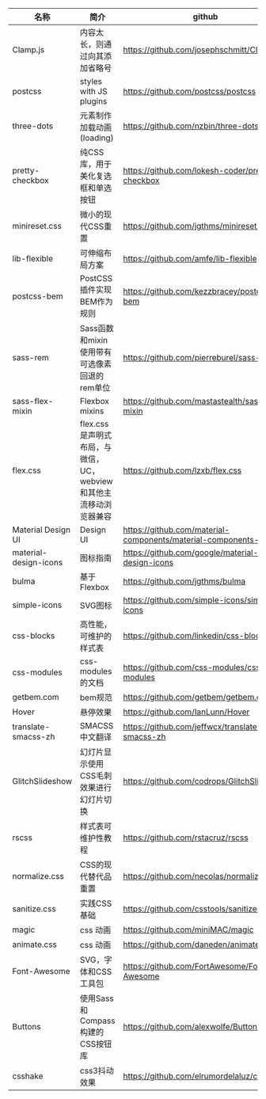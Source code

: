 名称 | 简介 | github
---------|----------|---------
 Clamp.js| 内容太长，则通过向其添加省略号 | https://github.com/josephschmitt/Clamp.js
 postcss | styles with JS plugins | https://github.com/postcss/postcss
 three-dots | 元素制作加载动画(loading) | https://github.com/nzbin/three-dots
 pretty-checkbox | 纯CSS库，用于美化复选框和单选按钮 | https://github.com/lokesh-coder/pretty-checkbox
 minireset.css | 微小的现代CSS重置 | https://github.com/jgthms/minireset.css
 lib-flexible | 可伸缩布局方案 | https://github.com/amfe/lib-flexible
 postcss-bem | PostCSS插件实现BEM作为规则 | https://github.com/kezzbracey/postcss-bem
 sass-rem | Sass函数和mixin使用带有可选像素回退的rem单位 | https://github.com/pierreburel/sass-rem
 sass-flex-mixin | Flexbox mixins | https://github.com/mastastealth/sass-flex-mixin
 flex.css | flex.css是声明式布局，与微信，UC，webview和其他主流移动浏览器兼容 | https://github.com/lzxb/flex.css
 Material Design UI | Design UI |  https://github.com/material-components/material-components-web
 material-design-icons | 图标指南 | https://github.com/google/material-design-icons
 bulma | 基于Flexbox | https://github.com/jgthms/bulma
 simple-icons | SVG图标 | https://github.com/simple-icons/simple-icons
 css-blocks | 高性能，可维护的样式表 | https://github.com/linkedin/css-blocks
 css-modules | css-modules的文档 | https://github.com/css-modules/css-modules
 getbem.com | bem规范 | https://github.com/getbem/getbem.com
 Hover | 悬停效果 | https://github.com/IanLunn/Hover
 translate-smacss-zh | SMACSS中文翻译 | https://github.com/jeffwcx/translate-smacss-zh
 GlitchSlideshow | 幻灯片显示使用CSS毛刺效果进行幻灯片切换 | https://github.com/codrops/GlitchSlideshow
 rscss | 样式表可维护性教程 | https://github.com/rstacruz/rscss
 normalize.css | CSS的现代替代品重置 | https://github.com/necolas/normalize.css
 sanitize.css | 实践CSS基础 | https://github.com/csstools/sanitize.css
 magic | css 动画 | https://github.com/miniMAC/magic
 animate.css | css 动画 | https://github.com/daneden/animate.css
 Font-Awesome | SVG，字体和CSS工具包 | https://github.com/FortAwesome/Font-Awesome
 Buttons | 使用Sass和Compass构建的CSS按钮库 | https://github.com/alexwolfe/Buttons
 csshake | css3抖动效果 | https://github.com/elrumordelaluz/csshake

